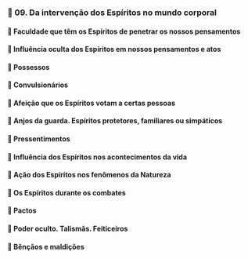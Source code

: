 ### 📑 09. Da intervenção dos Espíritos no mundo corporal
#### 📃 Faculdade que têm os Espíritos de penetrar os nossos pensamentos
#### 📃 Influência oculta dos Espíritos em nossos pensamentos e atos
#### 📃 Possessos
#### 📃 Convulsionários
#### 📃 Afeição que os Espíritos votam a certas pessoas
#### 📃 Anjos da guarda. Espíritos protetores, familiares ou simpáticos
#### 📃 Pressentimentos
#### 📃 Influência dos Espíritos nos acontecimentos da vida
#### 📃 Ação dos Espíritos nos fenômenos da Natureza
#### 📃 Os Espíritos durante os combates
#### 📃 Pactos
#### 📃 Poder oculto. Talismãs. Feiticeiros
#### 📃 Bênçãos e maldições
